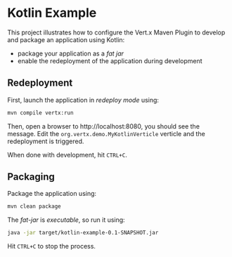 # Kotlin Example

This project illustrates how to configure the Vert.x Maven Plugin to develop and package an application using Kotlin:

* package your application as a _fat jar_
* enable the redeployment of the application during development


## Redeployment

First, launch the application in _redeploy mode_ using:

```bash
mvn compile vertx:run
```

Then, open a browser to http://localhost:8080, you should see the message. Edit the `org.vertx.demo.MyKotlinVerticle` 
verticle and the redeployment is triggered.

When done with development, hit `CTRL+C`. 

## Packaging

Package the application using:

```bash
mvn clean package
```

The _fat-jar_ is _executable_, so run it using:

```bash
java -jar target/kotlin-example-0.1-SNAPSHOT.jar 
```

Hit `CTRL+C` to stop the process.
